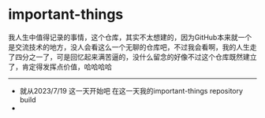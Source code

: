 # important-things
我人生中值得记录的事情，这个仓库，其实不太想建的，因为GitHub本来就一个是交流技术的地方，没人会看这么一个无聊的仓库吧，不过我会看啊，我的人生走了四分之一了，可是回忆起来满苦逼的，没什么留念的好像不过这个仓库既然建立了，肯定得发挥点价值，哈哈哈哈

------

- 就从2023/7/19 这一天开始吧 在这一天我的important-things repository build
- 

